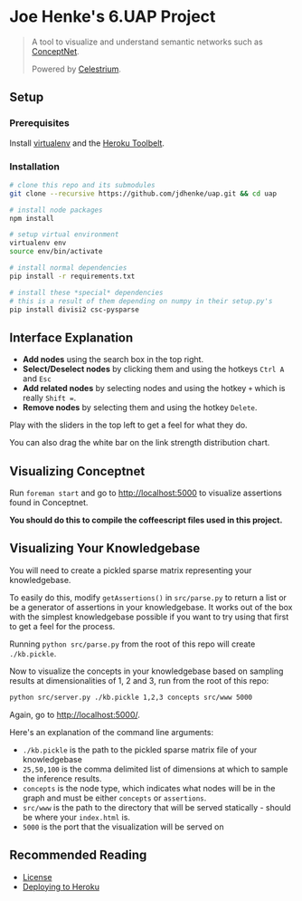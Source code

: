 Joe Henke's 6.UAP Project
=========================

> A tool to visualize and understand semantic networks such as [ConceptNet](http://conceptnet5.media.mit.edu/).
>
> Powered by [Celestrium](https://github.com/jdhenke/celestrium).

## Setup

### Prerequisites

Install [virtualenv](https://pypi.python.org/pypi/virtualenv) and the [Heroku Toolbelt](https://toolbelt.heroku.com/).

### Installation

```bash
# clone this repo and its submodules
git clone --recursive https://github.com/jdhenke/uap.git && cd uap

# install node packages
npm install

# setup virtual environment
virtualenv env
source env/bin/activate

# install normal dependencies
pip install -r requirements.txt

# install these *special* dependencies
# this is a result of them depending on numpy in their setup.py's
pip install divisi2 csc-pysparse
```

## Interface Explanation

* **Add nodes** using the search box in the top right.
* **Select/Deselect nodes** by clicking them and using the hotkeys `Ctrl A` and `Esc`
* **Add related nodes** by selecting nodes and using the hotkey `+` which is really `Shift =`.
* **Remove nodes** by selecting them and using the hotkey `Delete`.

Play with the sliders in the top left to get a feel for what they do.

You can also drag the white bar on the link strength distribution chart.

## Visualizing Conceptnet

Run `foreman start` and go to [http://localhost:5000](http://localhost:5000) to visualize assertions found in Conceptnet.

**You should do this to compile the coffeescript files used in this project.**

## Visualizing Your Knowledgebase

You will need to create a pickled sparse matrix representing your knowledgebase. 

To easily do this, modify `getAssertions()` in `src/parse.py` to return a list or be a generator of assertions in your knowledgebase. It works out of the box with the simplest knowledgebase possible if you want to try using that first to get a feel for the process.

Running `python src/parse.py` from the root of this repo will create `./kb.pickle`.

Now to visualize the concepts in your knowledgebase based on sampling results at dimensionalities of 1, 2 and 3, run from the root of this repo:

```bash
python src/server.py ./kb.pickle 1,2,3 concepts src/www 5000
```

Again, go to [http://localhost:5000/](http://localhost:5000/).

Here's an explanation of the command line arguments:

* `./kb.pickle` is the path to the pickled sparse matrix file of your knowledgebase
* `25,50,100` is the comma delimited list of dimensions at which to sample the inference results.
* `concepts` is the node type, which indicates what nodes will be in the graph and must be either `concepts` or `assertions`.
* `src/www` is the path to the directory that will be served statically - should be where your `index.html` is.
* `5000` is the port that the visualization will be served on

## Recommended Reading

 - [License](./LICENSE)
 - [Deploying to Heroku](./HEROKU.md)
